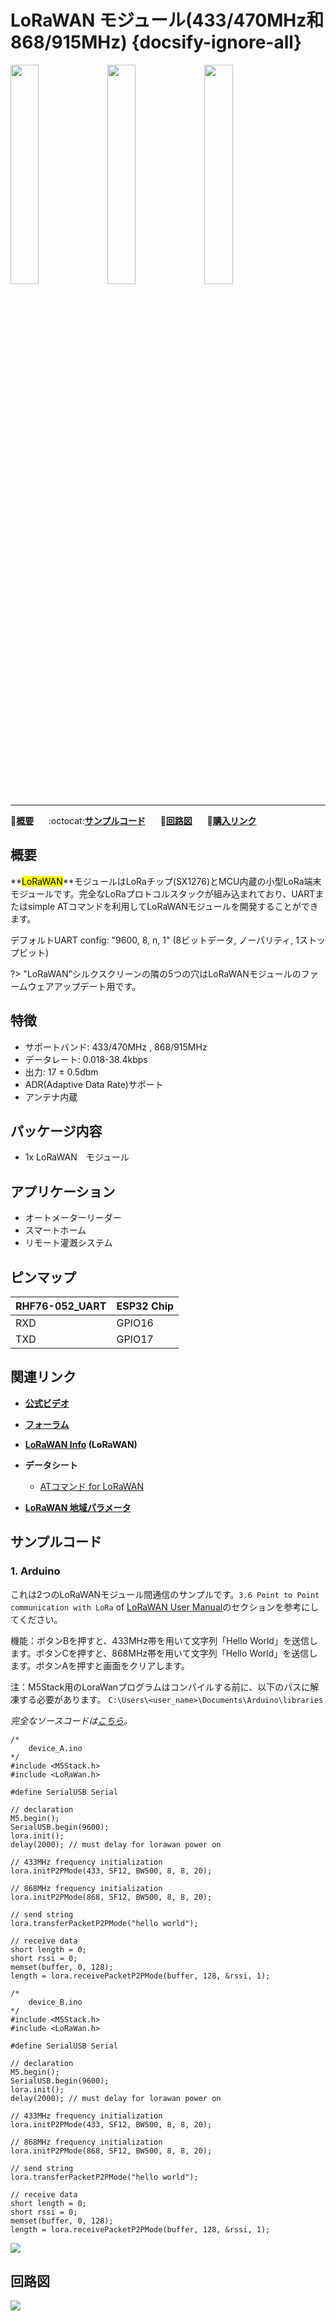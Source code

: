 # LoRaWAN モジュール(433/470MHz和868/915MHz) {docsify-ignore-all}

<img src="assets/img/product_pics/module/module_lora_01.png" width="30%" height="30%"> <img src="assets/img/product_pics/module/module_lora_02.png" width="30%" height="30%"> <img src="assets/img/product_pics/module/module_lora_03.png" width="30%" height="30%">

***

:memo:**[概要](#概要)**&nbsp;&nbsp;&nbsp;&nbsp;&nbsp;&nbsp;:octocat:**[サンプルコード](#サンプルコード)**&nbsp;&nbsp;&nbsp;&nbsp;&nbsp;&nbsp;:electric_plug:**[回路図](#回路図)**&nbsp;&nbsp;&nbsp;&nbsp;&nbsp;&nbsp;🛒**[購入リンク](https://www.aliexpress.com/store/product/M5Stack-New-LoRaWAN-Module-433-470Mhz-868-915MHz-with-Internal-Antenna-and-MCX-External-Antenna-Port/3226069_32953098569.html?spm=a2g1y.12024536.productList_5885011.pic_2)**

## 概要

**<mark>LoRaWAN</mark>**モジュールはLoRaチップ(SX1276)とMCU内蔵の小型LoRa端末モジュールです。完全なLoRaプロトコルスタックが組み込まれており、UARTまたはsimple ATコマンドを利用してLoRaWANモジュールを開発することができます。

デフォルトUART config: "9600, 8, n, 1" (8ビットデータ, ノーパリティ, 1ストップビット)

?> "LoRaWAN"シルクスクリーンの隣の5つの穴はLoRaWANモジュールのファームウェアアップデート用です。

## 特徴

- サポートバンド: 433/470MHz , 868/915MHz
- データレート: 0.018-38.4kbps
- 出力: 17 ± 0.5dbm
- ADR(Adaptive Data Rate)サポート
- アンテナ内蔵

## パッケージ内容

- 1x LoRaWAN　モジュール

## アプリケーション

- オートメーターリーダー
- スマートホーム
- リモート灌漑システム

## ピンマップ

|RHF76-052_UART | ESP32 Chip |
|:--------------|:-----------|
|RXD | GPIO16 |
|TXD | GPIO17 |

## 関連リンク

- **[公式ビデオ](https://www.youtube.com/channel/UCozgFVglWYQXbvTmGyS739w)**

- **[フォーラム](http://forum.m5stack.com/)**

- **[LoRaWAN Info](http://wiki.ai-thinker.com/sx127x-052) (LoRaWAN)**

- **データシート**
  - [ATコマンド for LoRaWAN](http://wiki.ai-thinker.com/_media/rhf-ps01509_module_lorawan_class_ac_at_command_specification_-_v4.4.pdf)

- **[LoRaWAN 地域パラメータ](https://lora-alliance.org/sites/default/files/2018-04/lorawantm_regional_parameters_v1.1rb_-_final.pdf)**

## サンプルコード

### 1. Arduino

これは2つのLoRaWANモジュール間通信のサンプルです。`3.6 Point to Point communication with LoRa` of [LoRaWAN User Manual](http://wiki.ai-thinker.com/_media/lora/docs/rhf76-052_ho_to_use_ai-thinker_s_lorawan_modem.pdf)のセクションを参考にしてください。

機能：ボタンBを押すと、433MHz帯を用いて文字列「Hello World」を送信します。ボタンCを押すと、868MHz帯を用いて文字列「Hello World」を送信します。ボタンAを押すと画面をクリアします。

注：M5Stack用のLoraWanプログラムはコンパイルする前に、以下のパスに解凍する必要があります。                      `C:\Users\<user_name>\Documents\Arduino\libraries`

*完全なソースコードは[こちら](https://github.com/m5stack/M5-ProductExampleCodes/tree/master/Module/LORAWAN/Arduino)。*

```clike
/*
    device_A.ino
*/
#include <M5Stack.h>
#include <LoRaWan.h>

#define SerialUSB Serial

// declaration
M5.begin();
SerialUSB.begin(9600);
lora.init();
delay(2000); // must delay for lorawan power on

// 433MHz frequency initialization
lora.initP2PMode(433, SF12, BW500, 8, 8, 20);

// 868MHz frequency initialization
lora.initP2PMode(868, SF12, BW500, 8, 8, 20);

// send string
lora.transferPacketP2PMode("hello world");

// receive data
short length = 0;
short rssi = 0;
memset(buffer, 0, 128);
length = lora.receivePacketP2PMode(buffer, 128, &rssi, 1);
```

```clike
/*
    device_B.ino
*/
#include <M5Stack.h>
#include <LoRaWan.h>

#define SerialUSB Serial

// declaration
M5.begin();
SerialUSB.begin(9600);
lora.init();
delay(2000); // must delay for lorawan power on

// 433MHz frequency initialization
lora.initP2PMode(433, SF12, BW500, 8, 8, 20);

// 868MHz frequency initialization
lora.initP2PMode(868, SF12, BW500, 8, 8, 20);

// send string
lora.transferPacketP2PMode("hello world");

// receive data
short length = 0;
short rssi = 0;
memset(buffer, 0, 128);
length = lora.receivePacketP2PMode(buffer, 128, &rssi, 1);
```

<img src="assets/img/product_pics/module/module_example/LORAWAN/example_module_lorawan_01.png">


## 回路図

<img src="assets/img/product_pics/module/lorawan_sch.png">